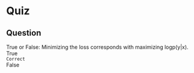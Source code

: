 Quiz
====  

Question
--------  

True or False: Minimizing the loss corresponds with maximizing logp(y|x).  
True  
`Correct`   
False  